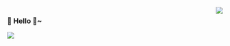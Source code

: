 
<img align="right" src="https://github-readme-stats.vercel.app/api?username=Soldier-l-c&show_icons=true&icon_color=CE1D2D&text_color=718096&bg_color=ffffff&hide_title=false&title_color=3A50A3&theme=highcontrast&count_private=true&include_all_commits=true" /> 

### 👋 Hello 👻~
<img src="https://v1.jinrishici.com/all.svg">
